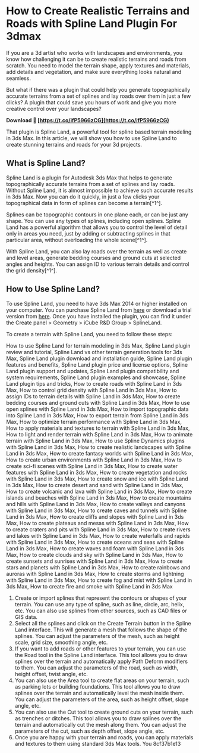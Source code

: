 
 
# How to Create Realistic Terrains and Roads with Spline Land Plugin For 3dmax
 
If you are a 3d artist who works with landscapes and environments, you know how challenging it can be to create realistic terrains and roads from scratch. You need to model the terrain shape, apply textures and materials, add details and vegetation, and make sure everything looks natural and seamless.
 
But what if there was a plugin that could help you generate topographically accurate terrains from a set of splines and lay roads over them in just a few clicks? A plugin that could save you hours of work and give you more creative control over your landscapes?
 
**Download 🌟 [https://t.co/ifP5966zCG](https://t.co/ifP5966zCG)**


 
That plugin is Spline Land, a powerful tool for spline based terrain modeling in 3ds Max. In this article, we will show you how to use Spline Land to create stunning terrains and roads for your 3d projects.
  
## What is Spline Land?
 
Spline Land is a plugin for Autodesk 3ds Max that helps to generate topographically accurate terrains from a set of splines and lay roads. Without Spline Land, it is almost impossible to achieve such accurate results in 3ds Max. Now you can do it quickly, in just a few clicks your topographical data in form of splines can become a terrain[^1^].
 
Splines can be topographic contours in one plane each, or can be just any shape. You can use any types of splines, including open splines. Spline Land has a powerful algorithm that allows you to control the level of detail only in areas you need, just by adding or subtracting splines in that particular area, without overloading the whole scene[^1^].
 
With Spline Land, you can also lay roads over the terrain as well as create and level areas, generate bedding courses and ground cuts at selected angles and heights. You can assign ID to various terrain details and control the grid density[^1^].
  
## How to Use Spline Land?
 
To use Spline Land, you need to have 3ds Max 2014 or higher installed on your computer. You can purchase Spline Land from [here](https://icube3d.com/splineland.html) or download a trial version from [here](https://icube3d.com/splineland_trial.html). Once you have installed the plugin, you can find it under the Create panel > Geometry > iCube R&D Group > SplineLand.
 
To create a terrain with Spline Land, you need to follow these steps:
 
How to use Spline Land for terrain modeling in 3ds Max,  Spline Land plugin review and tutorial,  Spline Land vs other terrain generation tools for 3ds Max,  Spline Land plugin download and installation guide,  Spline Land plugin features and benefits,  Spline Land plugin price and license options,  Spline Land plugin support and updates,  Spline Land plugin compatibility and system requirements,  Spline Land plugin examples and showcase,  Spline Land plugin tips and tricks,  How to create roads with Spline Land in 3ds Max,  How to control grid density with Spline Land in 3ds Max,  How to assign IDs to terrain details with Spline Land in 3ds Max,  How to create bedding courses and ground cuts with Spline Land in 3ds Max,  How to use open splines with Spline Land in 3ds Max,  How to import topographic data into Spline Land in 3ds Max,  How to export terrain from Spline Land in 3ds Max,  How to optimize terrain performance with Spline Land in 3ds Max,  How to apply materials and textures to terrain with Spline Land in 3ds Max,  How to light and render terrain with Spline Land in 3ds Max,  How to animate terrain with Spline Land in 3ds Max,  How to use Spline Dynamics plugins with Spline Land in 3ds Max,  How to create realistic landscapes with Spline Land in 3ds Max,  How to create fantasy worlds with Spline Land in 3ds Max,  How to create urban environments with Spline Land in 3ds Max,  How to create sci-fi scenes with Spline Land in 3ds Max,  How to create water features with Spline Land in 3ds Max,  How to create vegetation and rocks with Spline Land in 3ds Max,  How to create snow and ice with Spline Land in 3ds Max,  How to create desert and sand with Spline Land in 3ds Max,  How to create volcanic and lava with Spline Land in 3ds Max,  How to create islands and beaches with Spline Land in 3ds Max,  How to create mountains and hills with Spline Land in 3ds Max,  How to create valleys and canyons with Spline Land in 3ds Max,  How to create caves and tunnels with Spline Land in 3ds Max,  How to create cliffs and slopes with Spline Land in 3ds Max,  How to create plateaus and mesas with Spline Land in 3ds Max,  How to create craters and pits with Spline Land in 3ds Max,  How to create rivers and lakes with Spline Land in 3ds Max,  How to create waterfalls and rapids with Spline Land in 3ds Max,  How to create oceans and seas with Spline Land in 3ds Max,  How to create waves and foam with Spline Land in 3ds Max,  How to create clouds and sky with Spline Land in 3ds Max,  How to create sunsets and sunrises with Spline Land in 3ds Max,  How to create stars and planets with Spline Land in 3ds Max,  How to create rainbows and auroras with Spline Land in 3ds Max,  How to create storms and lightning with Spline Land in 3ds Max,  How to create fog and mist with Spline Land in 3ds Max,  How to create fire and smoke with Spline Land in 3ds Max
 
1. Create or import splines that represent the contours or shapes of your terrain. You can use any type of spline, such as line, circle, arc, helix, etc. You can also use splines from other sources, such as CAD files or GIS data.
2. Select all the splines and click on the Create Terrain button in the Spline Land interface. This will generate a mesh that follows the shape of the splines. You can adjust the parameters of the mesh, such as height scale, grid size, smoothing angle, etc.
3. If you want to add roads or other features to your terrain, you can use the Road tool in the Spline Land interface. This tool allows you to draw splines over the terrain and automatically apply Path Deform modifiers to them. You can adjust the parameters of the road, such as width, height offset, twist angle, etc.
4. You can also use the Area tool to create flat areas on your terrain, such as parking lots or building foundations. This tool allows you to draw splines over the terrain and automatically level the mesh inside them. You can adjust the parameters of the area, such as height offset, slope angle, etc.
5. You can also use the Cut tool to create ground cuts on your terrain, such as trenches or ditches. This tool allows you to draw splines over the terrain and automatically cut the mesh along them. You can adjust the parameters of the cut, such as depth offset, slope angle, etc.
6. Once you are happy with your terrain and roads, you can apply materials and textures to them using standard 3ds Max tools. You 8cf37b1e13


